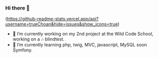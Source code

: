 ### Hi there 👋

(https://github-readme-stats.vercel.app/api?username=trueChoan&hide=issues&show_icons=true)

- 🔭 I’m currently working on my 2nd project at the Wild Code School, working on a 🎶 blindtest.
- 🌱 I’m currently learning php, twig, MVC, javascript, MySQL soon Symfony.
<!--
**trueChoan/trueChoan** is a ✨ _special_ ✨ repository because its `README.md` (this file) appears on your GitHub profile.

Here are some ideas to get you started:

- 🔭 I’m currently working on ...
- 🌱 I’m currently learning ...
- 👯 I’m looking to collaborate on ...
- 🤔 I’m looking for help with ...
- 💬 Ask me about ...
- 📫 How to reach me: ...
- 😄 Pronouns: ...
- ⚡ Fun fact: ...
-->
